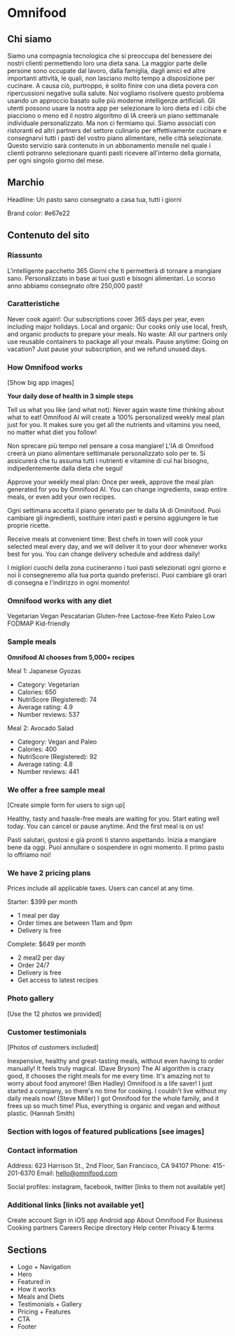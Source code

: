 # Omnifood

## Chi siamo

Siamo una compagnia tecnologica che si preoccupa del benessere dei nostri clienti permettendo loro una dieta sana. La maggior parte delle persone sono occupate dal lavoro, dalla famiglia, dagli amici ed altre importanti attività, le quali, non lasciano molto tempo a disposizione per cucinare. A causa ciò, purtroppo, è solito finire con una dieta povera con ripercussioni negative sulla salute. Noi vogliamo risolvere questo problema usando un approccio basato sulle più moderne intelligenze artificiali. Gli utenti possono usare la nostra app per selezionare lo loro dieta ed i cibi che piacciono o meno ed il nostro algoritmo di IA creerà un piano settimanale individuale personalizzato. Ma non ci fermiamo qui. Siamo associati con ristoranti ed altri partners del settore culinario per effettivamente cucinare e consegnarvi tutti i pasti del vostro piano alimentare, nelle città selezionate. Questo servizio sarà contenuto in un abbonamento mensile nel quale i clienti potranno selezionare quanti pasti ricevere all'interno della giornata, per ogni singolo giorno del mese.

## Marchio

Headline: Un pasto sano consegnato a casa tua, tutti i giorni

Brand color: #e67e22

## Contenuto del sito

### Riassunto

L'intelligente pacchetto 365 Giorni che ti permetterà di tornare a mangiare sano. Personalizzato in base ai tuoi gusti e bisogni alimentari. Lo scorso anno abbiamo consegnato oltre 250,000 pasti!

### Caratteristiche

Never cook again!: Our subscriptions cover 365 days per year, even including major holidays.
Local and organic: Our cooks only use local, fresh, and organic products to prepare your meals.
No waste: All our partners only use reusable containers to package all your meals.
Pause anytime: Going on vacation? Just pause your subscription, and we refund unused days.

### How Omnifood works

[Show big app images]

**Your daily dose of health in 3 simple steps**

Tell us what you like (and what not): Never again waste time thinking about what to eat! Omnifood AI will create a 100% personalized weekly meal plan just for you. It makes sure you get all the nutrients and vitamins you need, no matter what diet you follow!

Non sprecare più tempo nel pensare a cosa mangiare! L'IA di Omnifood creerà un piano alimentare settimanale personalizzato solo per te. Si assicurerà che tu assuma tutti i nutrienti e vitamine di cui hai bisogno, indipedentemente dalla dieta che segui!

Approve your weekly meal plan: Once per week, approve the meal plan generated for you by Omnifood AI. You can change ingredients, swap entire meals, or even add your own recipes.

Ogni settimana accetta il piano generato per te dalla IA di Ominifood. Puoi cambiare gli ingredienti, sostituire interi pasti e persino aggiungere le tue proprie ricette.

Receive meals at convenient time: Best chefs in town will cook your selected meal every day, and we will deliver it to your door whenever works best for you. You can change delivery schedule and address daily!

I migliori cuochi della zona cucineranno i tuoi pasti selezionati ogni giorno e noi li consegneremo alla tua porta quando preferisci. Puoi cambiare gli orari di consegna e l'indirizzo in ogni momento!

### Omnifood works with any diet

Vegetarian
Vegan
Pescatarian
Gluten-free
Lactose-free
Keto
Paleo
Low FODMAP
Kid-friendly

### Sample meals

**Omnifood AI chooses from 5,000+ recipes**

Meal 1: Japanese Gyozas

- Category: Vegetarian
- Calories: 650
- NutriScore (Registered): 74
- Average rating: 4.9
- Number reviews: 537

Meal 2: Avocado Salad

- Category: Vegan and Paleo
- Calories: 400
- NutriScore (Registered): 92
- Average rating: 4.8
- Number reviews: 441

### We offer a free sample meal

[Create simple form for users to sign up]

Healthy, tasty and hassle-free meals are waiting for you. Start eating well today. You can cancel or pause anytime. And the first meal is on us!

Pasti salutari, gustosi e già pronti ti stanno aspettando. Inizia a mangiare bene da oggi. Puoi annullare o sospendere in ogni momento. Il primo pasto lo offriamo noi!

### We have 2 pricing plans

Prices include all applicable taxes. Users can cancel at any time.

Starter: $399 per month

- 1 meal per day
- Order times are between 11am and 9pm
- Delivery is free

Complete: $649 per month

- 2 meal2 per day
- Order 24/7
- Delivery is free
- Get access to latest recipes

### Photo gallery

[Use the 12 photos we provided]

### Customer testimonials

[Photos of customers included]

Inexpensive, healthy and great-tasting meals, without even having to order manually! It feels truly magical. (Dave Bryson)
The AI algorithm is crazy good, it chooses the right meals for me every time. It's amazing not to worry about food anymore! (Ben Hadley)
Omnifood is a life saver! I just started a company, so there's no time for cooking. I couldn't live without my daily meals now! (Steve Miller)
I got Omnifood for the whole family, and it frees up so much time! Plus, everything is organic and vegan and without plastic. (Hannah Smith)

### Section with logos of featured publications [see images]

### Contact information

Address: 623 Harrison St., 2nd Floor, San Francisco, CA 94107
Phone: 415-201-6370
Email: hello@omnifood.com

Social profiles: instagram, facebook, twitter [links to them not available yet]

### Additional links [links not available yet]

Create account
Sign in
iOS app
Android app
About Omnifood
For Business
Cooking partners
Careers
Recipe directory
Help center
Privacy & terms

## Sections

- Logo + Navigation
- Hero
- Featured in
- How it works
- Meals and Diets
- Testimonials + Gallery
- Pricing + Features
- CTA
- Footer
